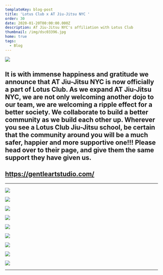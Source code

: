 ```yaml
---
templateKey: blog-post
title: 'Lotus Club x AT Jiu-Jitsu NYC '
order: 30
date: 2020-01-20T00:00:00.000Z
description: AT Jiu-Jitsu NYC's affiliation with Lotus Club
thumbnail: /img/dsc03396.jpg
home: true
tags:
  - Blog
---
```

![](/img/logo-removebg-preview.png)

## It is with immense happiness and gratitude we announce that AT Jiu-Jitsu NYC is now officially a part of Lotus Club. As we expand AT Jiu-Jitsu NYC, we are not only welcoming another dojo to our team, we are welcoming a ripple effect for a better society. We collaborate to build a better community as we build each other up. Wherever you see a Lotus Club Jiu-Jitsu school, be certain that the community around you will be a much safer, happier and more supportive one!!! Please head over to their page, and give them the same support they have given us.

## <https://gentleartstudio.com/>

- - -

![](/img/dsc03400.jpg)

![](/img/dsc03346.jpg)

![](/img/dsc03406.jpg)

![](/img/dsc03389.jpg)

![](/img/dsc03329.jpg)

![](/img/dsc03344.jpg)

![](/img/dsc03330.jpg)

![](/img/dsc03432.jpg)

![](/img/dsc03331.jpg)

- - -
